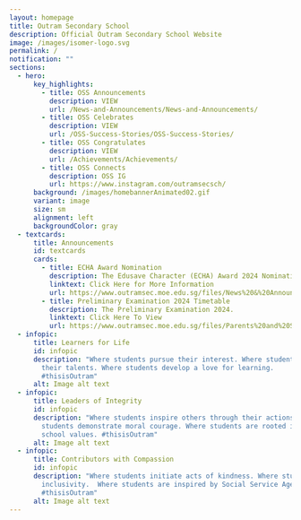 ```yaml
---
layout: homepage
title: Outram Secondary School
description: Official Outram Secondary School Website
image: /images/isomer-logo.svg
permalink: /
notification: ""
sections:
  - hero:
      key_highlights:
        - title: OSS Announcements
          description: VIEW
          url: /News-and-Announcements/News-and-Announcements/
        - title: OSS Celebrates
          description: VIEW
          url: /OSS-Success-Stories/OSS-Success-Stories/
        - title: OSS Congratulates
          description: VIEW
          url: /Achievements/Achievements/
        - title: OSS Connects
          description: OSS IG
          url: https://www.instagram.com/outramsecsch/
      background: /images/homebannerAnimated02.gif
      variant: image
      size: sm
      alignment: left
      backgroundColor: gray
  - textcards:
      title: Announcements
      id: textcards
      cards:
        - title: ECHA Award Nomination
          description: The Edusave Character (ECHA) Award 2024 Nomination is now open.
          linktext: Click Here for More Information
          url: https://www.outramsec.moe.edu.sg/files/News%20&%20Announcements/2024_ONLINE_PUBLICITY_INFO.pdf
        - title: Preliminary Examination 2024 Timetable
          description: The Preliminary Examination 2024.
          linktext: Click Here To View
          url: https://www.outramsec.moe.edu.sg/files/Parents%20and%20Students/Students/2024_Prelim_Exam_Timetable_290724.pdf
  - infopic:
      title: Learners for Life
      id: infopic
      description: "Where students pursue their interest. Where students discover
        their talents. Where students develop a love for learning.
        #thisisOutram"
      alt: Image alt text
  - infopic:
      title: Leaders of Integrity
      id: infopic
      description: "Where students inspire others through their actions. Where
        students demonstrate moral courage. Where students are rooted in their
        school values. #thisisOutram"
      alt: Image alt text
  - infopic:
      title: Contributors with Compassion
      id: infopic
      description: "Where students initiate acts of kindness. Where students practise
        inclusivity.  Where students are inspired by Social Service Agencies.
        #thisisOutram"
      alt: Image alt text
---
```

